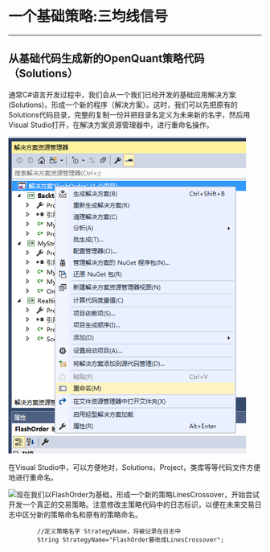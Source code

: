 # 一个基础策略:三均线信号

---

## 从基础代码生成新的OpenQuant策略代码（Solutions）

通常C\#语言开发过程中，我们会从一个我们已经开发的基础应用解决方案\(Solutions\)，形成一个新的程序（解决方案）。这时，我们可以先把原有的Solutions代码目录，完整的复制一份并把目录名定义为未来新的名字，然后用Visual Studio打开，在解决方案资源管理器中，进行重命名操作。

![](/assets/RenameYourSolutions.png)

在Visual Studio中，可以方便地对，Solutions，Project，类库等等代码文件方便地进行重命名。

![](/icons/icon_labtubeBlue.ico)现在我们以FlashOrder为基础，形成一个新的策略LinesCrossover，开始尝试开发一个真正的交易策略。注意修改主策略代码中的日志标识，以便在未来交易日志中区分新的策略命名和原有的策略命名。

```
		//定义策略名字 StrategyName，将被记录在日志中
		String StrategyName="FlashOrder要改成LinesCrossover";
```



